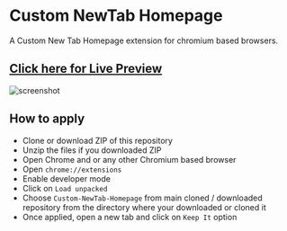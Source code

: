 # Custom NewTab Homepage

A Custom New Tab Homepage extension for chromium based browsers.

## [Click here for Live Preview](https://yungsamd17.github.io/Custom-Homepage/Custom-NewTab-Homepage/)
![screenshot](https://github.com/yungsamd17/Custom-Homepage/assets/64147848/ad08c13d-6e6f-4442-aed7-7d293fb5eeb0)
  
## How to apply
- Clone or download ZIP of this repository
- Unzip the files if you downloaded ZIP
- Open Chrome and or any other Chromium based browser
- Open `chrome://extensions`
- Enable developer mode
- Click on `Load unpacked`
- Choose `Custom-NewTab-Homepage` from main cloned / downloaded repository from the directory where your downloaded or cloned it
- Once applied, open a new tab and click on `Keep It` option
